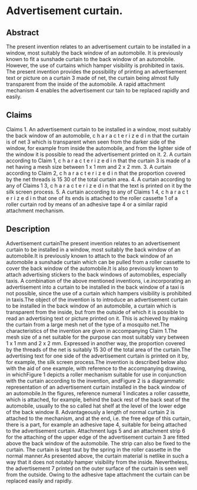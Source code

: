 # Advertisement curtain.

## Abstract
The present invention relates to an advertisement curtain to be installed in a window, most suitably the back window of an automobile. It is previously known to fit a sunshade curtain to the back window of an automobile. However, the use of curtains which hamper visibility is prohibited in taxis. The present invention provides the possibility of printing an advertisement text or picture on a curtain 3 made of net, the curtain being almost fully transparent from the inside of the automobile. A rapid attachment mechanism 4 enables the advertisement cur tain to be replaced rapidly and easily.

## Claims
Claims 1. An advertisement curtain to be installed in a window, most suitably the back window of an automobile, c h a r a c t e r i z e d i n that the curtain is of net 3 which is transparent when seen from the darker side of the window, for example from inside the automobile, and from the lighter side of the window it is possible to read the advertisement printed on it. 2. A curtain according to Claim 1, c h a r a c t e r i z e d i n that the curtain 3 is made of a net having a mesh size between 1 x 1 mm and 2 x 2 mm. 3. A curtain according to Claim 2, c h a r a c t e r i z e d i n that the proportion covered by the net threads is 15 30 of the total curtain area. 4. A curtain according to any of Claims 1 3, c h a r a c t e r i z e d i n that the text is printed on it by the silk screen process. 5. A curtain according to any of Claims 1 4, c h a r a c t e r i z e d i n that one of its ends is attached to the roller cassette 1 of a roller curtain rod by means of an adhesive tape 4 or a similar rapid attachment mechanism.

## Description
Advertisement curtainThe present invention relates to an advertisement curtain to be installed in a window, most suitably the back window of an automobile.It is previously known to attach to the back window of an automobile a sunshade curtain which can be pulled from a roller cassette to cover the back window of the automobile.It is also previously known to attach advertising stickers to the back windows of automobiles, especially taxis. A combination of the above mentioned inventions, i.e.incorporating an advertisement into a curtain to be installed in the back window of a taxi is not possible, since the use of a curtain which hampers visibility is prohibited in taxis.The object of the invention is to introduce an advertisement curtain to be installed in the back window of an automobile, a curtain which is transparent from the inside, but from the outside of which it is possible to read an advertising text or picture printed on it. This is achieved by making the curtain from a large mesh net of the type of a mosquito net.The characteristics of the invention are given in accompanying Claim 1.The mesh size of a net suitable for the purpose can most suitably vary between 1 x 1 mm and 2 x 2 mm. Expressed in another way, the proportion covered by the threads of the net is suitably 15 30 of the total area of the curtain.The advertising text for one side of the advertisement curtain is printed on it by, for example, the silk screen process.The invention is described below also with the aid of one example, with reference to the accompanying drawing, in whichFigure 1 depicts a roller mechanism suitable for use in conjunction with the curtain according to the invention, andFigure 2 is a diagrammatic representation of an advertisement curtain installed in the back window of an automobile.In the figures, reference numeral 1 indicates a roller cassette, which is attached, for example, behind the back rest of the back seat of the automobile, usually to the so called hat shelf at the level of the lower edge of the back window 8. Advantageously a length of normal curtain 2 is attached to the mechanism, and at the end, i.e. the free edge of this curtain, there is a part, for example an adhesive tape 4, suitable for being attached to the advertisement curtain. Attachment lugs 5 and an attachment strip 6 for the attaching of the upper edge of the advertisement curtain 3 are fitted above the back window of the automobile. The strip can also be fixed to the curtain. The curtain is kept taut by the spring in the roller cassette in the normal manner.As presented above, the curtain material is netlike in such a way that it does not notably hamper visibility from the inside. Nevertheless, the advertisement 7 printed on the outer surface of the curtain is seen well from the outside. Owing to the adhesive tape attachment the curtain can be replaced easily and rapidly.